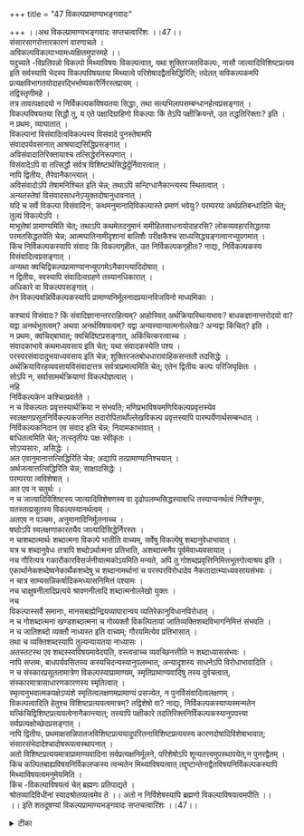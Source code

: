 +++
title = "47 विकल्पप्रामाण्यभङ्गवादः"

+++
।।अथ विकल्प्रामाण्यभङ्गवादः सप्तचत्वारिंशः ।।47।।  
संसारसागरोत्तारकारणं वारणाचले ।  
अविकल्पविकल्पाभ्यामध्यक्षितमुपास्महे ।।  
यदुच्यते -विप्रतिपन्नो विकल्पो मिथ्याविषयः विकल्पत्वात्, यथा शुक्तिरजतविकल्पः, नासौ जात्यादिविशिष्टप्रत्यय इति सर्वस्यापि भेदस्य विकल्पविषयतया मिथ्यात्वे परिशेषादद्वैतसिद्धिरिति; तदेतत् सविकल्पकमपि प्रत्यक्षविभागतयोदाहरद्भिर्भाष्यकारैर्निरस्तप्रायम् ।  
तद्विस्तृणीमहे ।  
तत्र तावत्पक्षादयो न निर्विकल्पकविषयतया सिद्धाः, तथा सत्यभिलापसम्बन्धानर्हत्वप्रसङ्गात् ।  
विकल्पविषयतया सिद्धौ तु, य एते पक्षादिग्राहिणो विकल्पाः किं तेऽपि पक्षीक्रियन्ते, उत तद्धतिरिक्ताः? इति ।  
न प्रथमः, व्याघातात् ।  
विकल्पानां विसंवादित्वविकल्पस्य विसंवादे पुनस्तेषामपि   
संवादपर्यवसानात् आश्रयाद्यसिद्धिप्रसङ्गात् ।  
अविसंवादातिरिक्तायाश्च तत्सिद्धेरनिरूपणात् ।  
विसंवादेऽपि वा तत्सिद्धौ सर्वत्र विशिष्टार्थसिद्धेर्दुर्निवारत्वात् ।  
नापि द्वितीयः, तैरेवानैकान्त्यात् ।  
अविसंवादोऽपि तेषामनिश्चित इति चेन्न; तथाऽपि सन्दिग्धानैकान्त्यस्य स्थितत्वात् ।  
अन्यतस्तेषां विसंवादसाधनेऽप्युक्तदोषानुधावनात् ।  
यदि च सर्वे विकल्पा विसंवादिनः, कथमनुमानादिविकल्पास्ते प्रमाणं भवेयुः? परम्परया अर्थप्रतिबन्धादिति चेत्; तुल्यं विकल्पेऽपि ।  
माभूत्तेषां प्रामाण्यमिति चेत्; तथाऽपि कथमेतदनुमानं समीहितसाधनायोदाहरसि? लोकव्यवहारसिद्धतया परमतसिद्धतयेति चेन्न; आत्मघातिनामीदृशानां बालिशैः परीक्षकैश्च साध्यसिद्ध्यङ्गत्वानभ्युपगमात् ।  
किंच निर्विकल्पकस्यापि संवादः किं विकल्पगृहीतः, उत निर्विकल्पकगृहीतः? नाद्यः, निर्विकल्पकस्य विसंवादित्वप्रसङ्गात् ।  
अन्यथा क्वचिद्विकल्पप्रामाण्यानभ्युपगमेऽनैकान्त्यादिदोषात् ।  
न द्वितीयः, स्वस्यापि संवादित्वग्रहणे तस्यानधिकारात् ।  
अधिकारे वा विकल्पपसङ्गात् ।  
तेन विकल्पवन्निर्विकल्पकस्यापि प्रामाण्यनिर्मूलनादप्रयत्नविजयिनो माध्यमिकाः ।  

कश्चायं विसंवादः? किं संवादिज्ञानान्तरराहित्यम्? आहोस्वित् अर्थक्रियास्थित्यभावः? बाधकज्ञानान्तरोदयो वा? यद्वा अनर्थभूतत्वम्? अथवा अनर्थविषयत्वम्? यद्वा अन्यस्यान्यात्मनोल्लेखः? अन्यद्वा किंचित्? इति ।  
न प्रथमः, क्वचिद्बाघात्; क्वचिदिष्टप्रसङ्गात्, अकिंचित्करत्वाच्च ।  
संवादकाभावे कथमध्यवसाय इति चेत्; यथा संवादकस्येति पश्य ।  
परस्परसंवादादुभयाध्यवसाय इति चेन्न; शुक्तिरजतबोधधारावाहिकसन्ततौ तदसिद्धेः ।  
अर्थक्रियाविरहव्यवसायविसंवादात्तत्र सर्वत्राप्रमात्वमिति चेत्; एतेन द्वितीयः कल्पः परिजिघृक्षितः ।  
सोऽपि न, सर्वासामर्थक्रियाणां विकल्पोज्ञत्वात् ।  
नहि   
निर्विकल्पकेन कश्चित्प्रवर्तते ।  
न च विकल्पतः प्रवृत्तस्यार्थक्रिया न संभवति; मणिप्रभाविषयमणिविकल्पप्रवृत्तस्येव स्वलक्षणप्रसूतनिर्विकल्पकजनित तदारोपितार्थोल्लेखविकल्प प्रवृत्तस्यापि पारम्पर्येणार्थसम्बन्धात् ।  
निर्विकल्पकनिदान एव संवाद इति चेन्न; नियामकाभावात् ।  
बाधितत्वमिति चेत्; तत्स्तृतीयः पक्षः स्वीकृतः ।  
सोऽप्यसारः, असिद्धेः ।  
अत एवानुमानात्तत्सिद्धिरिति चेन्न; अद्यापि तत्प्रामाण्यानिश्चयात् ।  
अर्थजत्वात्तत्सिद्धिरिति चेन्न; साक्षादसिद्धेः ।  
परम्परया त्वविशेषात् ।  
अत एव न चतुर्थः ।  
न च जात्यादिविशिष्टस्य जात्यादिविशेषणस्य वा दृढोपलम्भसिद्धस्याबाधि तस्याप्यनर्थत्वं निश्चिनुमः, यतस्तत्प्रसूतस्य विकल्पस्यानर्थत्वम् ।  
अतएव न पञ्चमः, अनुमानादिनिर्मूलनाच्च ।  
षष्ठोऽपि स्वलक्षणाकारतयैव जात्यादिसिद्धेर्निरस्तः ।  
न चाशब्दात्मार्थः शब्दात्मना विकल्पे भातीति वाच्यम्, सर्वेषु विकल्पेषु शब्दानुवेधाभावात् ।  
यत्र च शब्दानुवेधः तत्रापि शब्दोऽर्थात्मना प्रतिभाति, अशब्दात्मनैव पूर्वमेवाध्यवसायात् ।  
नच गौरित्यत्र गकारौकारविसर्जनीयात्मकोऽयमिति मन्यते, अपि तु गोशब्दप्रवृत्तिनिमित्तभूतगोत्वाश्रय इति ।  
एकार्थानेकशब्देष्वनेकार्थैकशब्देषु च शब्दानामर्थानां च परस्परविरोधादेव नैकतादात्म्याध्यवसायसंभवः ।  
न चात्र साम्यसन्निकर्षादिकमध्यासनिमित्तं पश्यामः ।  
नच चाक्षुषनीलादिप्रत्यये श्रावणनीलादि शब्दात्मनोल्लेखो युक्तः ।  
नच   
विकल्पास्सर्वे समानाः, मानसबाह्येन्द्रियव्यापारान्वय व्यतिरेकानुविधानविरोधात् ।  
न च गोशब्दात्मना खण्डशब्दात्मना च गोव्यक्तौ विकल्पितायां जातिव्यक्तिशब्दविभागनिमित्तं संभवति ।  
न च जातिशब्दो व्यक्तौ नाध्यस्त इति वाच्यम्; गौरयमित्येव प्रतिभासात् ।  
तथा च व्यक्तिशब्दस्यापि तुल्यन्यायतया नाध्यासः ।  
अतस्तटस्थ एव शब्दस्स्वविषयमावेदयति, वस्त्वन्राच्च व्यवच्छिनत्तीति न शब्दाध्याससंभवः ।  
नापि सप्तमः, बाधपर्यवसितस्य कस्यचिदन्यस्यानुपलम्भात्, अन्यादृशस्य साधनेऽपि विरोधाभावादिति ।  
न च संस्कारप्रसूततामात्रेण विकल्पस्याप्रामाण्यम्, स्मृतिप्रामाण्यवादिषु तस्य दुर्वचत्वात्, संस्कारमात्रासाधारणकारणस्य स्मृतित्वात् ।  
स्मृत्यनुभवात्मकपक्षेऽप्यंशे स्मृतित्वलक्षणमप्रामाण्यं प्रसज्येत, न पुनर्विसंवादित्वलक्षणम् ।  
विकल्पत्वादिति हेतुश्च विशिष्टप्रत्ययत्वमात्रम्? तद्विशेषो वा? नाद्यः, निर्विकल्पकस्याप्यस्मन्मतेन यत्किंचिद्विशिष्टप्रत्ययत्वेनानैकान्त्यात्; तस्यापि पक्षीकारे तदतिरिक्तनिर्विकल्पकस्यानुपपत्त्या सर्वप्रत्यक्षोच्छेदप्रसङ्गात् ।  
नापि द्वितीयः, प्रथमाक्षसन्निपातजविशिष्टप्रत्ययादुपरितनाविशिष्टप्रत्ययस्य कारणदोषादिविशेषाभावात्; संसारसंभेदादेश्चादोषरूपत्वस्थापनात् ।  
अतो विशिष्टप्रत्ययमात्राप्रामाण्यवादिना सर्वप्रत्यक्षनिर्मूलने, परिशेषोऽपि शून्यतत्त्वमुपस्थापयेत्,न पुनरद्वैतम् ।  
किंच कल्पितबाह्यविषयनिर्विकलप्कस्य त्वन्मतेन मिथ्याविषयत्वात् तद्दृष्टान्तेनाद्वैतविषयनिर्विकल्पकस्यापि मिथ्याविषयत्वमनुमेयमिति ।  
किंच -विकल्पाविषयत्वं चेत् ब्रह्मणः प्रतिपाद्यते ।  
श्रोतव्यादिविधीनां स्यादश्रोतव्यत्वमेव ते ।। अतो न निर्विशेषस्यापि ब्रह्मणो विकल्पाविषयत्वमपीति ।।  
।। इति शतदूषण्यां विकल्पप्रामाण्यभङ्गवादः सप्तचत्वारिंशः ।।47।।

<details><summary>टीका</summary>

ननु सविकल्पकज्ञानमेव ब्रह्मणस्सविशेषत्व साधयतीत्ययुक्तं । सविकल्पकानाम - प्रमाणत्वादित्याक्षेपसङ्गत्या वादाथ1 सङ्गृह्णातिः - संसारेति । अविकल्पविकल्पाभ्यामिति वादार्थ - सूचनं । ननु निर्विकल्पक भङ्गवादेऽपि सविकल्पकप्रामाण्यं समर्थितमिति चेत्सत्यं तत्र प्रत्यक्ष सामग्र्यभावात्प्रत्यक्षप्रमाणं न भवतीत्याशङ्क्य समर्थितम् । इह तु विकल्पत्वादप्रामाण्यमाशङ्क्य निराक्रियत इति निवर्त्यभेदान्नपौनरुक्त्यमिति भावः । निर्विकल्पकसविकल्पक भेदेन योगशास्त्रे प्रतिपादताभ्यां समाधिभ्यांमित्यर्थः । न्यूनाकारविषयकं ज्ञानं निर्विकल्पकमधिकाकारविषयकं सविकल्पकमभिमतमिति सिद्धान्तविरोध इति भावः । विप्रतिपन्न इति । ब्रह्मन्य यावत्स्वविषयकत्वस्य पक्षतावच्छेदकतया सर्वविषय मिथ्यात्वसिद्धेरेकस्य साध्यस्य मिथ्यात्वमात्रेण न साध्यपर्यवसानमिति द्वैतसिद्धिरिति भावः । यद्वा तत्तत्प्रकारकज्ञानत्वावच्छिन्नस्य प्रत्यक्षतया प्रामाण्ये निर्विशेषसिद्धिरिति भावः । पक्षादयोपीत्यादिशब्देन साध्यानुमितिहेतुपरामर्शादयो गृह्यन्ते । व्याघातमेवविवृणोतिः - विकल्पानामिति । विसंवादित्वग्राहिण्या अनुमितेरित्यर्थः । दोषान्तरमाहः - आश्रयादिति । आश्रयग्राहिविकल्पस्य मिथ्याविषयत्वे आश्रयासिद्धिः । हेतुग्राहिविकल्पस्य विसंवादित्वे स्वरूपासिद्धिरित्यर्थः । ननु तद्विकल्पस्य विसंवादे कथमसिद्धिरित्यत्राहः - अविसंवादेति। प्रत्यक्षादिगोचरप्रमाया एव सिद्धित्वादिति भावः । ननु निश्चयमात्रादेव सिद्धेरित्यत्राहः - विसंवादेपीति । हृदेऽपीति । बाष्पादिना वह्निसिद्धि प्रसङ्ग इति भावः । अविसंवादोऽपीति । विकल्पस्य मिथ्याविषयत्वानुमितेः प्राक्पक्षादि ग्राहिविकल्पेष्वविसंवादित्वस्यानिश्चयादित्यर्थः । पूर्वोक्त व्याघात (+++) प्रयुक्तशङ्कामनूद्य तत्कारणेन परिहरतिः - अन्यत इति । अस्यानुमानस्य बौद्धोपदेशलब्धत्वात्तेन चानुमानस्य प्रामाण्याङ्गीकारातदन्तेवासिनामपि तदेवमतमिति निश्चित्यदूषयतिः - यदि चेति । स्वलक्षणप्रसूत निर्विकल्पकजनितेत्यादिवक्ष्यमाणस्याप्ययमेवाशयः । अर्थप्रतिबन्धः - अर्थसम्बन्धः। तुल्यमिति । प्रत्यक्षविकल्पस्याप्रामाण्यमनुमानविकल्पस्य प्रामाण्यमिति विभागो न स्यादित्यर्थः । तथापीति । अनुमानविकल्पानामप्रामाण्याद्विकल्पाप्रामाण्यं कथं सिद्धयेदित्यर्थः । आत्मघातिनामिति । विकल्पमात्रस्याप्रामाण्यसाधने स्वस्यापि (+++)मध्यप्रविष्टतयात्मनः प्रमाणाभावखण्डमात्मघातितया साध्यसाधकत्वमयुक्तमित्यर्थः । निर्विकल्पस्येति । तदविसंवादिविकल्पस्यादि विसंवादित्वादितिभावः । अन्यथेति । निर्विकल्पकाविसंवादित्वग्राहिविकल्पस्य प्रामाण्य इत्यर्थः । अनैकान्त्यादिदोषादिति ।क्वचित्प्रामाण्याङ्गीकारे तुल्यन्यायतया विकल्पान्तरेऽपि प्रामाण्यप्रसङ्गादित्यादिशब्देन विवक्षितं । तस्येति । निर्विकल्पकस्य यदसंवादित्वं तस्य ग्रहणे निर्विकल्पकस्य सार्म्थ्याभावादित्यर्थः । निर्विकल्पकेनाविसंवादित्वं ग्रहणे बाधकमाहः - अधिकारेवेति । निर्विकल्पकस्याविसंवादित्वस्य चाधाराधेयभावसम्बन्धग्राहकस्य विशिष्टज्ञानत्वादिति भावः । इष्टापत्तिशङ्कायामाहः - तेनेति । निर्विकल्पकप्रामाण्यग्राहिणो विकल्पत्वेन तद्विषयीभूत प्रामाण्यस्य मिथ्यात्वादिति भावः । अप्रयत्नविजयिन इति । ब्रह्मविषयकनिर्विकल्पकस्याप्यप्रामाण्यात्सर्वशून्यतास्यादिति भावः । कश्चेति । मिथ्याविषय इत्यनुमानेमिथ्याशब्दो विसंवादसमानार्थ इति तदर्थविकल्पमुखेन साध्यं विकल्प्यत इति भावः । अनर्थभूतत्वं - अर्थाज्जातं भूतमथ1 भूतं तद्भिन्नत्वमर्थत्वाभाव इति यावत् । क्वचिद्बाधादिति । धारावाहिकज्ञानान्तरं संवादस्य विकल्पे दर्शनादिति भावः । इष्टप्रसङ्गादिति । सर्वत्र धारया (+++)त्सिद्धसाधनादित्यर्थः । अकिञ्चित्करत्वादिति । संवादिज्ञानाभावेऽपि बाधाभावे यथार्थ्यक्षतेरित्यर्थः । अध्यवसायः - प्रमाणत्वेन निश्चयः । ततश्च प्रामाण्यसिद्धेस्तद्विषयो न परमार्थ इति भावः । शुक्तीति । बाधे सति परस्परसंवादेऽपि प्रामाण्यानध्यवसायादित्यर्थः । अर्थक्रियेति ।अर्थक्रियाबिरह व्यवसायरूपो विसंवाद इत्यर्थः । एतेनेति । अर्थ क्रियाविरहव्यवसायः अर्थक्रियाविरहप्रमा ।तथा चार्थक्रियाविरहो विसंवाद इत्यत्र पर्यवसितमिति भावः । सर्वासामिति । विकल्पस्य तद्विषये प्रवृत्तौ अर्थक्रियादर्शनाद्विकल्पविषयस्यैकार्थक्रियायत्वं । ततश्चानुमान बाध इति भावः । एतदुपपादयतिः - नहीति । बाधकमुपपादयतिः - न चेति । शङ्कतेः - मणिप्रभेति । जनितान्तं विकल्पविशेषणं । तदारोपितः स्वलक्षणाध्यस्तः । उल्लेखात्मको विकल्पः । निर्विकल्पकनिदान इति । स्वलक्षणविषय निर्विकल्पकजन्यत्वादेव स्वलक्षणारोपितार्थोल्लेखीत्यं । ततश्च विकल्प विषयस्य स्वलक्षणारोपिततया स्वलक्षणरूपार्थ सम्बन्धाद्विकल्पस्य पारंपर्येणार्थ सम्बन्धित्वं तथा च निर्विकल्पकविषयः एवार्थक्रिया संवाद इति सविकल्पकविषयोऽर्थ क्रियाशून्य एवेत्यर्थः । नियामकाभावादिति । सविकल्पकाधीनत्वान्निर्विकल्पकार्थसम्बन्धस्य तदनभ्युपगमे निर्विकल्पकेर्थसम्बन्धे प्रमाणाभावात्स्वेच्छामात्र (+++)नत्वे वैपरीत्य प्रसङ्गादित्यर्थः । बाधितस्यार्थक्रियासम्बन्धो नास्तीति नियामकं शङ्कतेः - मिति । असिद्धेरिति । बाधितस्यानुपलब्धिबाधितत्वादित्यर्थः । अ (+++) बाधोऽस्त्विति शङ्कतेः - अद्यापीति । विकल्प (+++) प्रामाण्यासिद्धेरित्यर्थः । अविशेषादिति । विकल्पान्तरस्यापि तत्सत्वादित्यर्थः । अत एवेति । साक्षात्परं पराविकल्पोक्तदोषादेवेत्यर्थः । दूषणान्तरमाहः - न चेति अनर्थत्वं - अपरमार्थत्वं । प्रत्युत पारमाथ्यर्मेव निश्चिनुम इति बाध इति भावः। अत एवेति । अनर्थत्वानिश्चयादित्यर्थः । अनुमानादीति । अनुमानादेर्जात्यादिविषयत्वेन विसंवादे एतदनुमानमप्यप्रमाणं स्यादित्यर्थः । स्वलक्षणाकारतयेति । परमार्थतयेत्यर्थः । अन्यस्यान्यात्मना भानमस्तीति शङ्कतेः - न चेति । विषणदर्शनादनुपलभ्याच्चार्थस्यशब्दत्मान भानं नास्तीत्याहः - यत्र चेति । शब्दार्थ भेदग्रहस्यावश्यकत्वे युक्तिमाहः - एकार्थेति । एकस्यार्थस्ययुगपन्नानात्येनाव - गतनेकशब्दतादात्म्यायोगात्तत्रतच्छब्द प्रवृत्तिनिमित्ताश्रयत्वतद्वाच्यतादिपरत्वमवश्यं वक्तव्यमिति सर्वत्र तथा प्रति भास इति भावः . कारणां भावाच्च न शब्दाध्याससम्भव इत्याहः - न चात्रेति । भिन्नेन्द्रियग्राह्ययोः कथनेकेन्द्रियेणैकाध्यास इत्याहः - न चात्रेति । भिन्नेन्द्रियग्राह्ययोः कथमेकेन्द्रियेणैक्याध्यास इत्याहः - न चाक्षुषेति । ननु मनोरूपैन्द्रियेग्राह्यत्वात्तेनाध्यासस्सम्भवतीति शङ्कां पराकरोतिः - न च विकल्पा इति । न च निर्विकल्पे तदुपक्षयःमनसोऽपि तथा प्रसङ्गादिति भावः । न च गोशब्दात्मनेति । जाति व्यक्तिवाचकत्वनिबन्धनत्वात्तद्विभागस्येति भावः । शब्दाध्यासपक्षे वाच्यवाचकभावरूपसमयग्रहोन स्यादयं गौरित्यादिव्यवहारात् व्युत्पत्तिग्रहः व्यवहारो यद्यध्यास निबन्धनः । तथा च सति वाचकत्वनिबन्धनाभावेन वाचकत्वाग्रहा तन्निबन्धनभेदव्यवहारोण स्यादि(+++)ध्यासस्य साधारण्यादिति भावः ।विकल्पितायां विकल्पविषयीभूतायामित्यर्थः । न च जातीति । यस्मिन्यश्शब्दोऽध्यस्यते तस्य वाचक इति कल्प्यते तथा च जातिशब्दो जातेरेववाचक इत्यर्थः । गौरयमिति । यादृश्या प्रतीत्यात्वया व्यक्तौ शब्दाध्यास उच्यते तादृश्येवेयं प्रतीतिरिति जातिशब्दस्यापि व्यक्तावध्यासो दुर्वार इति भावः । अस्तु तर्हि जाति शब्दस्य व्यक्तावध्यासः व्यक्तिशब्दस्य तु जातौ माभूदतस्सिद्धो विभाग इत्यत्राहः - तथाचेति । अत इति । यतश्शब्दाध्यासे प्रत्यक्षादि विरोधोऽतस्तटस्थस्सन्भिन्नत्वेन प्रतीयमानस्सन् स्वविषयं बोधयति । वाच्यवाचकभावसम्बन्धेन विशेषणतया भासमानोव्यवच्छिन्नत्तीत्यर्थः । सप्रमोऽपि किं बाधपर्यवसित उत नेति विकल्प्याद्यं दूषयतिः - बाधेति । ननु संस्कारप्रसूतायाः स्मृतेरप्रामाण्यदर्शनात्संस्कारजन्यत्वम - प्रामाण्यप्रयोजकमतस्तादृशत्वाद्विकल्पस्याप्रामाण्यं स्यादित्यत आहः - न च संस्कारेति । विकल्पस्य सं जन्यत्वं परोक्तमभ्युपेत्य किं याथार्थ्यलक्षणमप्रा (+++)पाद्यते अत स्मृतिलक्षणं वेति विकल्प्याद्य आहः - स्मृतीति । संस्कारमात्रेति । मात्रपदं प्रत्यभिज्ञायामतिव्याप्तिवारणाय । असम्भववारणायासाधारणपदं । स्मृत्यनुभवेति । तथा चानुमानेन साध्यमानं मिथ्याविषयत्वं नास्तीत्यनुमानस्य बाधोनोद्धृत एवेति भाव - । तद्विशेषः - विशिष्टप्रत्ययत्वव्याप्यः। प्रथमाक्ष सन्निपातजन्यप्रत्ययोत्तर विशिष्टप्रत्ययत्वादित्यर्थः । उच्छेदः अप्रामाण्यमप्रयोजकत्वमाहः - वृथाक्षेति । स्थापनादिति । अनुपदमेवेति भावः । सर्व प्रत्यक्षेति । निर्विकल्पकत्वेनाभिमतस्य ब्रह्मप्रत्यक्षस्यापि विशिष्टप्रत्ययत्वा प्रत्यक्षमात्रं निर्मूलमिति भावः । किञ्च निर्विकारमेव निर्विकल्पकमभिमतं । तथा सति प्रथमाक्षसन्निपातजन्य घटादिविषयस्या निष्प्रकारस्य सम्भ(+++)मिथ्याविषयत्वात्तरदृष्टन्तेन ब्रह्मज्ञानं मिथ्याविषयं निर्विकल्प (+++)वदिति सर्वशून्यत्वं सेत्स्यतीत्याहः - किञ्चेति । श्रोत्रव्यादीति । श्रवणादीनां विशिष्टप्रत्ययानां विकल्पत्वेन प्रामाण्य सम्भवाच्छ्रवणादिविधीनाम प्रामाण्यादनुपदेयत्वं स्यादित्यर्थः । अत इति । श्रोतव्यत्व प्रसङ्गादित्यर्थः । तथा च ब्रह्मणोऽपि मिथ्यात्वं स्यादिति हृदयं ।
इति वत्सकुलजलधिकौस्तुभ नृसिंहगुरुसुतेन सिंहदेवेन कृतायां शतदूषणी टीकायां सप्तचत्वारिंशो वादस्समाप्तः ।।
</details>

